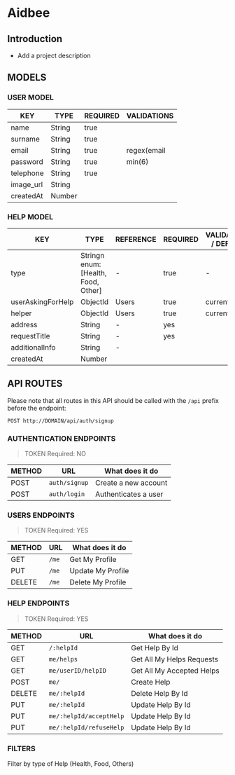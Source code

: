 # Aidbee

## Introduction

- Add a project description

## MODELS

### USER MODEL

| KEY       | TYPE   | REQUIRED | VALIDATIONS  |
| --------- | ------ | ---------|------------- |
| name      | String | true     |              |
| surname   | String | true     |              |
| email     | String | true     | regex(email  |
| password  | String | true     | min(6)       |
| telephone | String | true     |              |
| image_url | String |          |              | 
| createdAt | Number |          |              |

### HELP MODEL
 
| KEY                 |  TYPE                                 | REFERENCE | REQUIRED | VALIDATIONS / DEFAULT
| --------------------| --------------------------------------| --------- | -------- | ---------------
| type                | Stringn enum: [Health, Food, Other]   | -         | true     | -
| userAskingForHelp   | ObjectId                              | Users     | true     | current_user
| helper              | ObjectId                              | Users     | true     | current_user
| address             | String                                | -         | yes      |
| requestTitle        | String                                | -         | yes      |
| additionalInfo      | String                                | -         |          | 
| createdAt           | Number                                |           |          |


## API ROUTES

Please note that all routes in this API should be called with the `/api` prefix before the endpoint:

```
POST http://DOMAIN/api/auth/signup
```

### AUTHENTICATION ENDPOINTS
> TOKEN Required: NO

| METHOD | URL           | What does it do      |
| ------ | ------------- | -------------------- |
| POST   | `auth/signup` | Create a new account |
| POST   | `auth/login`  | Authenticates a user |

### USERS ENDPOINTS
> TOKEN Required: YES

| METHOD | URL                       | What does it do          |
| ------ | ------------------------- | ------------------------ |
| GET    | `/me`                     | Get My Profile           |
| PUT    | `/me`                     | Update My Profile        |
| DELETE | `/me`                     | Delete My Profile        |

### HELP ENDPOINTS
> TOKEN Required: YES

METHOD | URL                     | What does it do                 |
-------|-------------------------|---------------------------------|
GET    | `/:helpId`              | Get Help By Id                  |
GET    | `me/helps`              | Get All My Helps Requests       |
GET    | `me/userID/helpID`      | Get All My Accepted Helps       |
POST   | `me/`                   | Create Help                     |
DELETE | `me/:helpId`            | Delete Help By Id               |
PUT    | `me/:helpId`            | Update Help By Id               |
PUT    | `me/:helpId/acceptHelp` | Update Help By Id               |
PUT    | `me/:helpId/refuseHelp` | Update Help By Id               |

### FILTERS
Filter by type of Help (Health, Food, Others)
